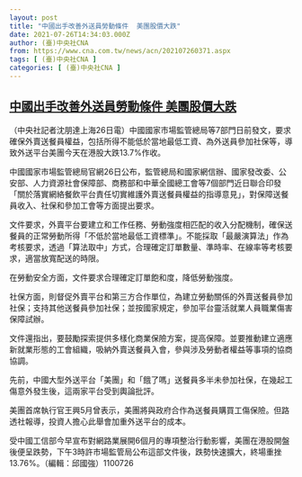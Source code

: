 ```yaml
---
layout: post
title: "中國出手改善外送員勞動條件  美團股價大跌"
date: 2021-07-26T14:34:03.000Z
author: (臺)中央社CNA
from: https://www.cna.com.tw/news/acn/202107260371.aspx
tags: [ (臺)中央社CNA ]
categories: [ (臺)中央社CNA ]
---
```

<!--1627310043000-->
[中國出手改善外送員勞動條件  美團股價大跌](https://www.cna.com.tw/news/acn/202107260371.aspx)
------

<div>
<div></div><div class="paragraph"><p>（中央社記者沈朋達上海26日電）中國國家市場監管總局等7部門日前發文，要求確保外賣送餐員權益，包括所得不能低於當地最低工資、為外送員參加社保等，導致外送平台美團今天在港股大跌13.7%作收。</p><p>中國國家市場監管總局官網26日公布，監管總局和國家網信辦、國家發改委、公安部、人力資源社會保障部、商務部和中華全國總工會等7個部門近日聯合印發「關於落實網絡餐飲平台責任切實維護外賣送餐員權益的指導意見」，對保障送餐員收入、社保和參加工會等方面提出要求。</p><p>文件要求，外賣平台要建立和工作任務、勞動強度相匹配的收入分配機制，確保送餐員的正常勞動所得「不低於當地最低工資標準」。不能採取「最嚴演算法」作為考核要求，透過「算法取中」方式，合理確定訂單數量、準時率、在線率等考核要求，適當放寬配送的時限。</p><p>在勞動安全方面，文件要求合理確定訂單飽和度，降低勞動強度。</p><p>社保方面，則督促外賣平台和第三方合作單位，為建立勞動關係的外賣送餐員參加社保；支持其他送餐員參加社保；並按國家規定，參加平台靈活就業人員職業傷害保障試辦。</p><p>文件還指出，要鼓勵探索提供多樣化商業保險方案，提高保障。並要推動建立適應新就業形態的工會組織，吸納外賣送餐員入會，參與涉及勞動者權益等事項的協商協調。</p><p>先前，中國大型外送平台「美團」和「餓了嗎」送餐員多半未參加社保，在幾起工傷意外發生後，這兩家平台受到輿論批評。</p><p>美團首席執行官王興5月曾表示，美團將與政府合作為送餐員購買工傷保險。但路透社報導，投資人擔心此舉會加重外送平台的成本。</p><p>受中國工信部今早宣布對網路業展開6個月的專項整治行動影響，美團在港股開盤後便呈跌勢，下午3時許市場監管局公布這部文件後，跌勢快速擴大，終場重挫13.76%。（編輯：邱國強）1100726</p></div>
</div>
